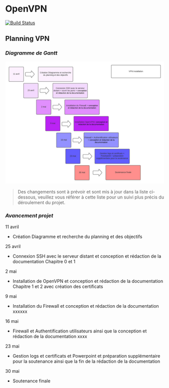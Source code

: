 # OpenVPN

[![Build Status](https://travis-ci.org/joemccann/dillinger.svg?branch=master)](https://travis-ci.org/joemccann/dillinger)

## Planning VPN

### _Diagramme de Gantt_


![Diagramme](Diagramme.png)

> Des changements sont à prévoir et sont mis à jour dans la liste ci-dessous, veuillez vous référer à cette liste pour un suivi plus précis du déroulement du projet.

### _Avancement projet_

11 avril 
- Création Diagramme et recherche du planning et des objectifs

25 avril
- Connexion SSH avec le serveur distant et conception et rédaction de la documentation Chapitre 0 et 1

2 mai
- Installation de OpenVPN et conception et rédaction de la documentation Chapitre 1 et 2 avec création des certificats
  
9 mai
- Installation du Firewall et conception et rédaction de la documentation xxxxxx

16 mai
- Firewall et Authentification utilisateurs ainsi que la conception et rédaction de la documentation xxxx

23 mai
- Gestion logs et certificats et Powerpoint et préparation supplémentaire pour la soutenance ainsi que la fin de la rédaction de la documentation

30 mai
- Soutenance finale

